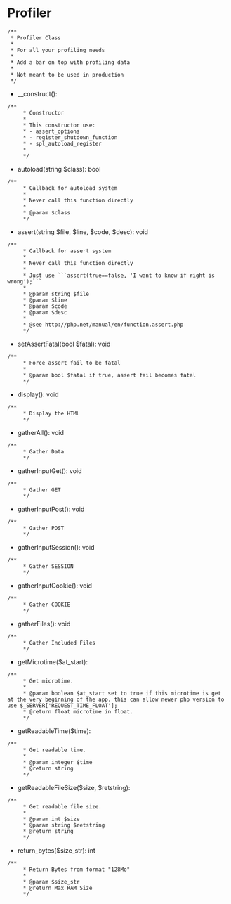 # Profiler
```
/**
 * Profiler Class
 *
 * For all your profiling needs
 *
 * Add a bar on top with profiling data
 *
 * Not meant to be used in production
 */
```
- __construct(): 
```
/**
     * Constructor
     *
     * This constructor use:
     * - assert_options
     * - register_shutdown_function
     * - spl_autoload_register
     *
     */
```
- autoload(string $class): bool
```
/**
     * Callback for autoload system
     *
     * Never call this function directly
     * 
     * @param $class
     */
```
- assert(string $file, $line, $code, $desc): void
```
/**
     * Callback for assert system
     * 
     * Never call this function directly
     * 
     * Just use ```assert(true==false, 'I want to know if right is wrong');```
     *
     * @param string $file
     * @param $line
     * @param $code
     * @param $desc
     *
     * @see http://php.net/manual/en/function.assert.php
     */
```
- setAssertFatal(bool $fatal): void
```
/**
     * Force assert fail to be fatal
     *
     * @param bool $fatal if true, assert fail becomes fatal
     */
```
- display(): void
```
/**
     * Display the HTML
     */
```
- gatherAll(): void
```
/**
     * Gather Data
     */
```
- gatherInputGet(): void
```
/**
     * Gather GET
     */
```
- gatherInputPost(): void
```
/**
     * Gather POST
     */
```
- gatherInputSession(): void
```
/**
     * Gather SESSION
     */
```
- gatherInputCookie(): void
```
/**
     * Gather COOKIE
     */
```
- gatherFiles(): void
```
/**
     * Gather Included Files
     */
```
- getMicrotime($at_start): 
```
/**
     * Get microtime.
     * 
     * @param boolean $at_start set to true if this microtime is get at the very beginning of the app. this can allow newer php version to use $_SERVER['REQUEST_TIME_FLOAT'];
     * @return float microtime in float.
     */
```
- getReadableTime($time): 
```
/**
     * Get readable time.
     * 
     * @param integer $time
     * @return string
     */
```
- getReadableFileSize($size, $retstring): 
```
/**
     * Get readable file size.
     * 
     * @param int $size
     * @param string $retstring
     * @return string
     */
```
- return_bytes($size_str): int
```
/**
     * Return Bytes from format "128Mo"
     *
     * @param $size_str
     * @return Max RAM Size
     */
```

